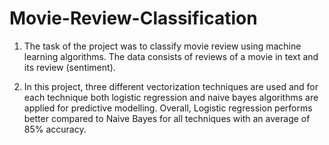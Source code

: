 # Movie-Review-Classification

1. The task of the project was to classify movie review using machine learning algorithms. The data consists of reviews of a movie in text and its review (sentiment).

2. In this project, three different vectorization techniques are used and for each technique both logistic regression and naive bayes algorithms are applied for 
predictive modelling. Overall, Logistic regression performs better compared to Naive Bayes for all techniques with an average of 85% accuracy.
